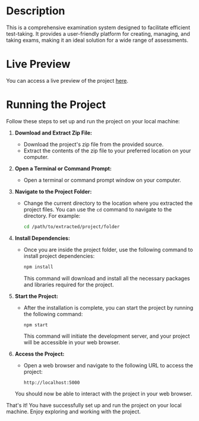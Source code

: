# Description

This is a comprehensive examination system designed to facilitate efficient test-taking. It provides a user-friendly platform for creating, managing, and taking exams, making it an ideal solution for a wide range of assessments.

# Live Preview

You can access a live preview of the project [here](https://example.com).

# Running the Project

Follow these steps to set up and run the project on your local machine:

1. **Download and Extract Zip File:**

   - Download the project's zip file from the provided source.
   - Extract the contents of the zip file to your preferred location on your computer.

2. **Open a Terminal or Command Prompt:**

   - Open a terminal or command prompt window on your computer.

3. **Navigate to the Project Folder:**

   - Change the current directory to the location where you extracted the project files. You can use the `cd` command to navigate to the directory. For example:

     ```bash
     cd /path/to/extracted/project/folder
     ```

4. **Install Dependencies:**

   - Once you are inside the project folder, use the following command to install project dependencies:

     ```bash
     npm install
     ```

     This command will download and install all the necessary packages and libraries required for the project.

5. **Start the Project:**

   - After the installation is complete, you can start the project by running the following command:

     ```bash
     npm start
     ```

     This command will initiate the development server, and your project will be accessible in your web browser.

6. **Access the Project:**

   - Open a web browser and navigate to the following URL to access the project:

     ```
     http://localhost:5000
     ```

   You should now be able to interact with the project in your web browser.

That's it! You have successfully set up and run the project on your local machine. Enjoy exploring and working with the project.
